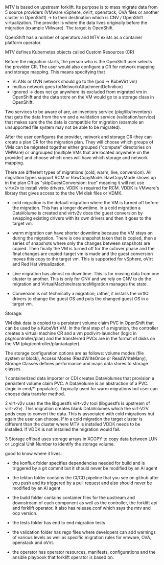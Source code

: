 MTV is based on upstream forklift. Its purpose is to mass migrate data from 5 source providers (VMware vSphere, oVirt, openstack, OVA files or another cluster in OpenShift) -> to their destination which is CNV / OpenShift virtualization. The provider is where the data lives originally before the migration (example VMware). The target is OpenShift. 

OpenShift has a number of operators and MTV exists as a container platform operator. 

MTV defines Kubernetes objects called Custom Resources (CR)

Before the migration starts, the person who is the OpenShift user selects the provider CR. The user would also configure a CR for network mapping and storage mapping. This means specifying that 

  * VLANs or OVN network should go to the (pod -> KubeVirt vm)
  * multus network goes to(NetworkAttachmentDefinition)
  * ignored -> does not go anywhere its excluded from migrated vm in OpenShift and the data store on the VM would go to a storage class in OpenShift. 

Two services to be aware of are, an inventory service (pkg/lib/inventory) that gets the data from the vm and a validation service (validation/service) that makes sure the the data is compatible for migration (example an unsupported file system may not be able to be migrated).

After the user configures the provider, network and storage CR-they can create a plan CR for the migration plan. They will choose which groups of VMs can be migrated together either grouped ("compute" directories on VMWare) or ungrouped (multiple VMs that are located anywhere on the provider) and choose which ones will have which storage and network mapping.

There are different types of migrations (cold, warm, live, conversion). All migration types support RCM or RawCopyMode. RawCopyMode shows up in the plan CR as "skipGuestConversion: true" meaning it will not use virtv2v to install virtio drivers. VDDK is required for RCM. VDDK is VMware's library that gives access to the the VM disk files or VDMK.  

  - cold migration is the default migration where the VM is turned off before the migration. This has a longer downtime. In a cold migration a DataVolume is created and virtv2v does the guest conversion by swapping existing drivers with its own drivers and then it goes to the target vm.

 - warm migration can have shorter downtime because the VM stays on during the migration. There is one snapshot taken that is copied, then a series of snapshots where only the changes between snapshots are copied. Then finally the VM is turned off for the cutover phase and the final changes are copied-target vm is made and the guest conversion moves this copy to the target vm. This is supported for vSphere, oVirt and Red Hat virtualization.

 - Live migration has almost no downtime. This is for moving data from one cluster to another. This is only for CNV and we rely on CNV to do the migration and VirtualMachineInstanceMigration manages the state.

 - Conversion is not technically a migration; rather, it installs the virtIO drivers to change the guest OS and puts the changed guest OS in a target vm.

Storage:

 VM disk data is copied to a persistent volume claim PVC in OpenShift that can be used by a KubeVirt VM. In the final step of a migration, the controller creates a virtual machine CR and a vm pod/virt-launcher (logic in pkg/controller/plan) and the transferred PVCs are in the format of disks on the VM (pkg/controller/plan/adapter). 
 
 The storage configuration options are as follows: volume modes (file system or block), Access Modes (ReadWriteOnce or ReadWriteMany), Storage Classes defines performance and maps data stores to storage classes. 

 1 containerized data importer or CDI creates DataVolumes that provision a persistent volume claim PVC. A DataVolume is an abstraction of a PVC. (logic in cmd/*-populator). Typically used for warm migrations but user can choose data transfer method.
 
 2 virt-v2v uses the the libguestfs virt-v2v tool (libguestfs is upstream of virt-v2v). This migration creates blank DataVolumes which the virt-V2V pods copy to convert the data. This is associated with cold migrations but again the user can choose. If in a cold migration the target cluster is different than the cluster where MTV is installed VDDK needs to be installed. If VDDK is not installed the migration would fail.

 3 Storage offload uses storage arrays in XCOPY to copy data between LUN or Logical Unit Number to identify the storage volume. 
 

 good to know where it lives: 
 
 - the konflux folder specifies dependencies needed for build and is triggered by a git commit but it should never be modified by an AI agent
 
 - the tekton folder contains the CI/CD pipeline that you see on github after you push and its triggered by a pull request and also should never be modified by an AI agent 
 
 - the build folder contains container files for the upstream and downstream of each component as well as the controller, the forklift api and forklift operator. It also has release.conf which says the mtv and ocp version.
 
 - the tests folder has end to end migration tests 
 
 - the validation folder has rego files where developers can add warnings of various levels as well as specific migration rules for vmware, OVA, openstack and oVirt.

- the operator has operator resources, manifests, configurations and the ansible playbook that forklift operator is based on.